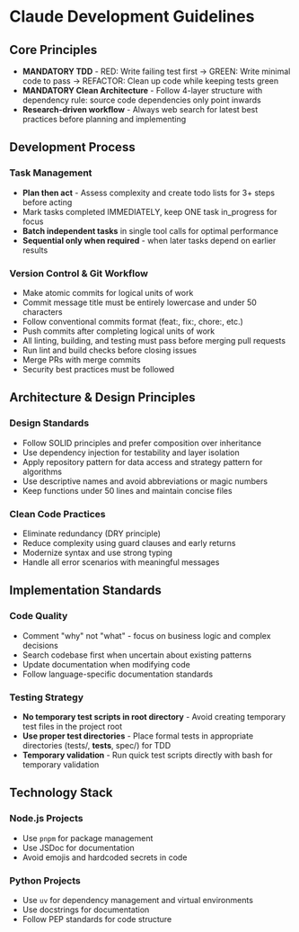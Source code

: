 # Claude Development Guidelines

## Core Principles
- **MANDATORY TDD** - RED: Write failing test first → GREEN: Write minimal code to pass → REFACTOR: Clean up code while keeping tests green
- **MANDATORY Clean Architecture** - Follow 4-layer structure with dependency rule: source code dependencies only point inwards
- **Research-driven workflow** - Always web search for latest best practices before planning and implementing

## Development Process

### Task Management
- **Plan then act** - Assess complexity and create todo lists for 3+ steps before acting
- Mark tasks completed IMMEDIATELY, keep ONE task in_progress for focus
- **Batch independent tasks** in single tool calls for optimal performance
- **Sequential only when required** - when later tasks depend on earlier results

### Version Control & Git Workflow
- Make atomic commits for logical units of work
- Commit message title must be entirely lowercase and under 50 characters
- Follow conventional commits format (feat:, fix:, chore:, etc.)
- Push commits after completing logical units of work
- All linting, building, and testing must pass before merging pull requests
- Run lint and build checks before closing issues
- Merge PRs with merge commits
- Security best practices must be followed

## Architecture & Design Principles

### Design Standards
- Follow SOLID principles and prefer composition over inheritance
- Use dependency injection for testability and layer isolation
- Apply repository pattern for data access and strategy pattern for algorithms
- Use descriptive names and avoid abbreviations or magic numbers
- Keep functions under 50 lines and maintain concise files

### Clean Code Practices
- Eliminate redundancy (DRY principle)
- Reduce complexity using guard clauses and early returns
- Modernize syntax and use strong typing
- Handle all error scenarios with meaningful messages

## Implementation Standards

### Code Quality
- Comment "why" not "what" - focus on business logic and complex decisions
- Search codebase first when uncertain about existing patterns
- Update documentation when modifying code
- Follow language-specific documentation standards

### Testing Strategy
- **No temporary test scripts in root directory** - Avoid creating temporary test files in the project root
- **Use proper test directories** - Place formal tests in appropriate directories (tests/, __tests__, spec/) for TDD
- **Temporary validation** - Run quick test scripts directly with bash for temporary validation

## Technology Stack

### Node.js Projects
- Use `pnpm` for package management
- Use JSDoc for documentation
- Avoid emojis and hardcoded secrets in code

### Python Projects
- Use `uv` for dependency management and virtual environments
- Use docstrings for documentation
- Follow PEP standards for code structure